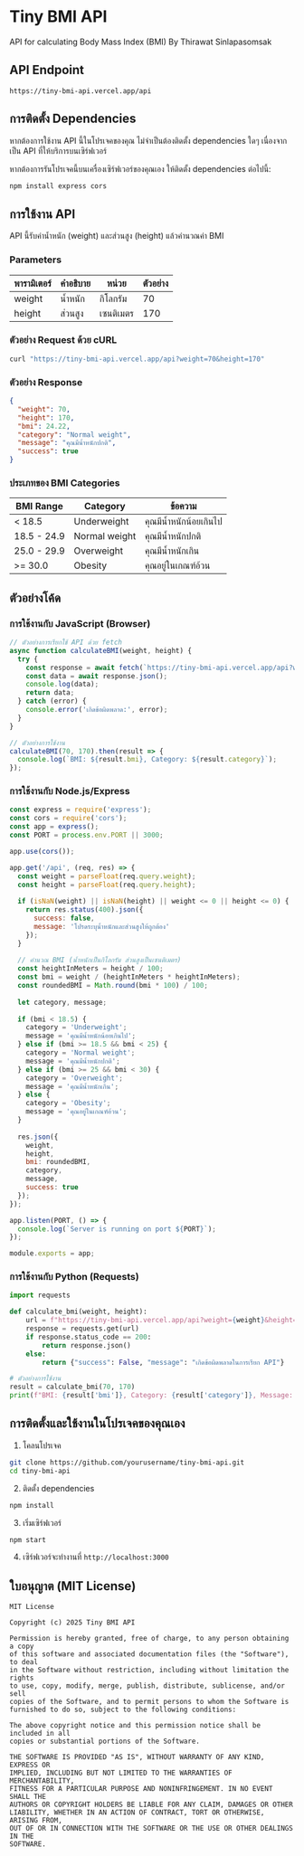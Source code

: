 # Tiny BMI API

API for calculating Body Mass Index (BMI) By Thirawat Sinlapasomsak

## API Endpoint

```
https://tiny-bmi-api.vercel.app/api
```

## การติดตั้ง Dependencies

หากต้องการใช้งาน API นี้ในโปรเจคของคุณ ไม่จำเป็นต้องติดตั้ง dependencies ใดๆ เนื่องจากเป็น API ที่ให้บริการบนเซิร์ฟเวอร์

หากต้องการรันโปรเจคนี้บนเครื่องเซิร์ฟเวอร์ของคุณเอง ให้ติดตั้ง dependencies ต่อไปนี้:

```bash
npm install express cors
```

## การใช้งาน API

API นี้รับค่าน้ำหนัก (weight) และส่วนสูง (height) แล้วคำนวณค่า BMI

### Parameters

| พารามิเตอร์ | คำอธิบาย | หน่วย | ตัวอย่าง |
|-----------|---------|------|--------|
| weight    | น้ำหนัก  | กิโลกรัม | 70 |
| height    | ส่วนสูง  | เซนติเมตร | 170 |

### ตัวอย่าง Request ด้วย cURL

```bash
curl "https://tiny-bmi-api.vercel.app/api?weight=70&height=170"
```

### ตัวอย่าง Response

```json
{
  "weight": 70,
  "height": 170,
  "bmi": 24.22,
  "category": "Normal weight",
  "message": "คุณมีน้ำหนักปกติ",
  "success": true
}
```

### ประเภทของ BMI Categories

| BMI Range | Category | ข้อความ |
|-----------|----------|--------|
| < 18.5 | Underweight | คุณมีน้ำหนักน้อยเกินไป |
| 18.5 - 24.9 | Normal weight | คุณมีน้ำหนักปกติ |
| 25.0 - 29.9 | Overweight | คุณมีน้ำหนักเกิน |
| >= 30.0 | Obesity | คุณอยู่ในเกณฑ์อ้วน |

## ตัวอย่างโค้ด

### การใช้งานกับ JavaScript (Browser)

```javascript
// ตัวอย่างการเรียกใช้ API ด้วย fetch
async function calculateBMI(weight, height) {
  try {
    const response = await fetch(`https://tiny-bmi-api.vercel.app/api?weight=${weight}&height=${height}`);
    const data = await response.json();
    console.log(data);
    return data;
  } catch (error) {
    console.error('เกิดข้อผิดพลาด:', error);
  }
}

// ตัวอย่างการใช้งาน
calculateBMI(70, 170).then(result => {
  console.log(`BMI: ${result.bmi}, Category: ${result.category}`);
});
```

### การใช้งานกับ Node.js/Express

```javascript
const express = require('express');
const cors = require('cors');
const app = express();
const PORT = process.env.PORT || 3000;

app.use(cors());

app.get('/api', (req, res) => {
  const weight = parseFloat(req.query.weight);
  const height = parseFloat(req.query.height);
  
  if (isNaN(weight) || isNaN(height) || weight <= 0 || height <= 0) {
    return res.status(400).json({
      success: false,
      message: 'โปรดระบุน้ำหนักและส่วนสูงให้ถูกต้อง'
    });
  }
  
  // คำนวณ BMI (น้ำหนักเป็นกิโลกรัม ส่วนสูงเป็นเซนติเมตร)
  const heightInMeters = height / 100;
  const bmi = weight / (heightInMeters * heightInMeters);
  const roundedBMI = Math.round(bmi * 100) / 100;
  
  let category, message;
  
  if (bmi < 18.5) {
    category = 'Underweight';
    message = 'คุณมีน้ำหนักน้อยเกินไป';
  } else if (bmi >= 18.5 && bmi < 25) {
    category = 'Normal weight';
    message = 'คุณมีน้ำหนักปกติ';
  } else if (bmi >= 25 && bmi < 30) {
    category = 'Overweight';
    message = 'คุณมีน้ำหนักเกิน';
  } else {
    category = 'Obesity';
    message = 'คุณอยู่ในเกณฑ์อ้วน';
  }
  
  res.json({
    weight,
    height,
    bmi: roundedBMI,
    category,
    message,
    success: true
  });
});

app.listen(PORT, () => {
  console.log(`Server is running on port ${PORT}`);
});

module.exports = app;
```

### การใช้งานกับ Python (Requests)

```python
import requests

def calculate_bmi(weight, height):
    url = f"https://tiny-bmi-api.vercel.app/api?weight={weight}&height={height}"
    response = requests.get(url)
    if response.status_code == 200:
        return response.json()
    else:
        return {"success": False, "message": "เกิดข้อผิดพลาดในการเรียก API"}

# ตัวอย่างการใช้งาน
result = calculate_bmi(70, 170)
print(f"BMI: {result['bmi']}, Category: {result['category']}, Message: {result['message']}")
```

## การติดตั้งและใช้งานในโปรเจคของคุณเอง

1. โคลนโปรเจค
```bash
git clone https://github.com/yourusername/tiny-bmi-api.git
cd tiny-bmi-api
```

2. ติดตั้ง dependencies
```bash
npm install
```

3. เริ่มเซิร์ฟเวอร์
```bash
npm start
```

4. เซิร์ฟเวอร์จะทำงานที่ `http://localhost:3000`

## ใบอนุญาต (MIT License)

```
MIT License

Copyright (c) 2025 Tiny BMI API

Permission is hereby granted, free of charge, to any person obtaining a copy
of this software and associated documentation files (the "Software"), to deal
in the Software without restriction, including without limitation the rights
to use, copy, modify, merge, publish, distribute, sublicense, and/or sell
copies of the Software, and to permit persons to whom the Software is
furnished to do so, subject to the following conditions:

The above copyright notice and this permission notice shall be included in all
copies or substantial portions of the Software.

THE SOFTWARE IS PROVIDED "AS IS", WITHOUT WARRANTY OF ANY KIND, EXPRESS OR
IMPLIED, INCLUDING BUT NOT LIMITED TO THE WARRANTIES OF MERCHANTABILITY,
FITNESS FOR A PARTICULAR PURPOSE AND NONINFRINGEMENT. IN NO EVENT SHALL THE
AUTHORS OR COPYRIGHT HOLDERS BE LIABLE FOR ANY CLAIM, DAMAGES OR OTHER
LIABILITY, WHETHER IN AN ACTION OF CONTRACT, TORT OR OTHERWISE, ARISING FROM,
OUT OF OR IN CONNECTION WITH THE SOFTWARE OR THE USE OR OTHER DEALINGS IN THE
SOFTWARE.
```
